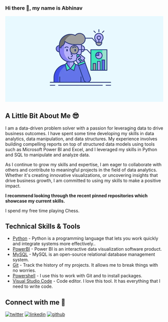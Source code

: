 ### Hi there 👋, my name is Abhinav

![Data Analyst](/images/Capture.PNG)

## A Little Bit About Me :sunglasses:

I am a data-driven problem solver with a passion for leveraging data to drive business outcomes. I have spent some time developing my skills in data analytics, data manipulation, and data structures. My experience involves building compelling reports on top of structured data models using tools such as Microsoft Power BI and Excel, and I leveraged my skills in Python and SQL to manipulate and analyze data.

As I continue to grow my skills and expertise, I am eager to collaborate with others and contribute to meaningful projects in the field of data analytics. Whether it's creating innovative visualizations, or uncovering insights that drive business growth, I am committed to using my skills to make a positive impact.

**I recommend looking through the recent pinned repositories which showcase my current skills.**

I spend my free time playing Chess.

## Technical Skills & Tools

- [Python](https://www.python.org/) - Python is a programming language that lets you work quickly and integrate systems more effectively..
- [PowerBI](https://powerbi.microsoft.com/en-au/) - Power BI is an interactive data visualization software product.
- [MySQL](https://www.mysql.com/) - MySQL is an open-source relational database management system.
- [Git](https://git-scm.com/) - Track the history of my projects. It allows me to break things with no worries.
- [Powershell](https://learn.microsoft.com/en-us/powershell/) - I use this to work with Git and to install packages.
- [Visual Studio Code](https://code.visualstudio.com/) - Code editor. I love this tool. It has everything that I need to write code.


## Connect with me 💬
<div align="left">
<a href="https://twitter.com/abhinav_rai_10" target="_blank"><img src='https://cdn.jsdelivr.net/npm/simple-icons@3.0.1/icons/twitter.svg' alt='twitter' height='40'></a>
<a href="https://www.linkedin.com/in/abhinav-rai-b59a61149/" target="_blank"><img src='https://cdn.jsdelivr.net/npm/simple-icons@3.0.1/icons/linkedin.svg' alt='linkedin' height='40'></a>
<a href="https://github.com/abhinavrai10" target="_blank"><img src='https://cdn.jsdelivr.net/npm/simple-icons@3.0.1/icons/github.svg' alt='github' height='40'></a>
</div>
